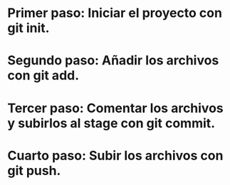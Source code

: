 # Primer paso: Iniciar el proyecto con git init.
# Segundo paso: Añadir los archivos con git add.
# Tercer paso: Comentar los archivos y subirlos al stage con git commit.
# Cuarto paso: Subir los archivos con git push.